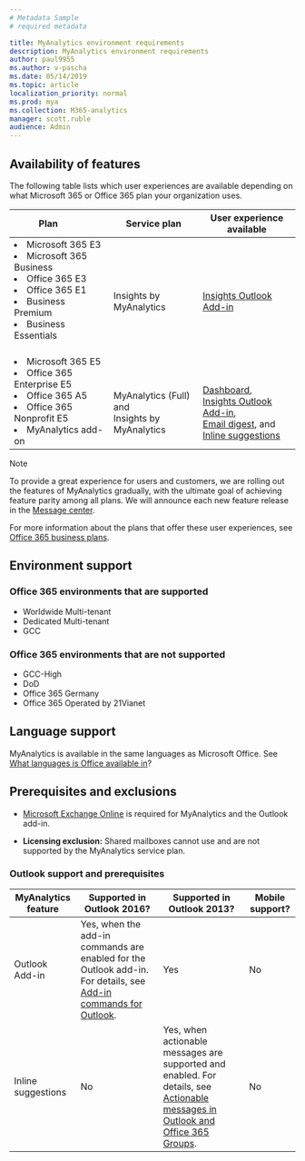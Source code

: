 ```yaml
---
# Metadata Sample
# required metadata

title: MyAnalytics environment requirements
description: MyAnalytics environment requirements
author: paul9955
ms.author: v-pascha
ms.date: 05/14/2019
ms.topic: article
localization_priority: normal 
ms.prod: mya
ms.collection: M365-analytics
manager: scott.ruble
audience: Admin
---
```


## Availability of features

The following table lists which user experiences are available depending on what Microsoft 365 or Office 365 plan your organization uses.

| Plan &nbsp;&nbsp;&nbsp;&nbsp;&nbsp;&nbsp;&nbsp;&nbsp; | Service plan | User experience available |
| ----- | ----- |----- |
| <li>Microsoft 365 E3    <li>Microsoft 365 Business     <li>Office 365 E3     <li>Office 365 E1     <li>Business Premium     <li>Business Essentials    <br> <br> | <br>  Insights by <br>MyAnalytics|  <br>[Insights Outlook Add-in](../use/add-in.md)   <br> |
|<li>Microsoft 365 E5     <li>Office 365 Enterprise E5     <li>Office 365 A5     <li>Office 365 Nonprofit E5      <li>MyAnalytics add-on | <br> <br> MyAnalytics (Full)<br>and<br>  Insights by MyAnalytics | <br> <br> [Dashboard](../use/dashboard-2.md), <br>[Insights Outlook Add-in](../use/add-in.md), <br> [Email digest](../use/email-digest-2.md), and<br> [Inline suggestions](../use/mya-notifications.md) |

> [!Note]
> To provide a great experience for users and customers, we are rolling out the features of MyAnalytics gradually, with the ultimate goal of achieving feature parity among all plans. We will announce each new feature release in the [Message center](https://docs.microsoft.com/en-us/office365/admin/manage/message-center?view=o365-worldwide).

For more information about the plans that offer these user experiences, see [Office 365 business plans](https://products.office.com/en-us/business/compare-more-office-365-for-business-plans).

## Environment support

### Office 365 environments that are supported

* Worldwide Multi-tenant
* Dedicated Multi-tenant
* GCC

### Office 365 environments that are not supported

* GCC-High
* DoD
* Office 365 Germany
* Office 365 Operated by 21Vianet

## Language support

MyAnalytics is available in the same languages as Microsoft Office. See [What languages is Office available in](https://support.office.com/en-ie/article/what-languages-is-office-available-in-26d30382-9fba-45dd-bf55-02ab03e2a7ec)?

## Prerequisites and exclusions

* [Microsoft Exchange Online](https://docs.microsoft.com/en-us/office365/servicedescriptions/exchange-online-service-description/exchange-online-service-description) is required for MyAnalytics and the Outlook add-in.

* **Licensing exclusion:** Shared mailboxes cannot use and are not supported by the MyAnalytics service plan.

### Outlook support and prerequisites

MyAnalytics feature | Supported in Outlook 2016? | Supported in Outlook 2013? | Mobile support?
 ----- | ----- |----- | ----
Outlook Add-in | Yes, when the add-in commands are enabled for the Outlook add-in. For details, see [Add-in commands for Outlook](https://docs.microsoft.com/en-us/outlook/add-ins/add-in-commands-for-outlook). | Yes | No
Inline suggestions | No | Yes, when actionable messages are supported and enabled. For details, see [Actionable messages in Outlook and Office 365 Groups](https://docs.microsoft.com/outlook/actionable-messages/). | No  
